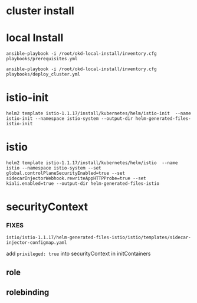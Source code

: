 # cluster install

# local Install

    ansible-playbook -i /root/okd-local-install/inventory.cfg        playbooks/prerequisites.yml  

    ansible-playbook -i /root/okd-local-install/inventory.cfg        playbooks/deploy_cluster.yml  

# istio-init

    helm2 template istio-1.1.17/install/kubernetes/helm/istio-init  --name istio-init --namespace istio-system --output-dir helm-generated-files-istio-init      

# istio

    helm2 template istio-1.1.17/install/kubernetes/helm/istio  --name istio --namespace istio-system --set global.controlPlaneSecurityEnabled=true --set sidecarInjectorWebhook.rewriteAppHTTPProbe=true --set kiali.enabled=true --output-dir helm-generated-files-istio
# securityContext


### FIXES

    istio/istio-1.1.17/helm-generated-files-istio/istio/templates/sidecar-injector-configmap.yaml

add `privileged: true` into securityContext in initContainers

## role

## rolebinding
